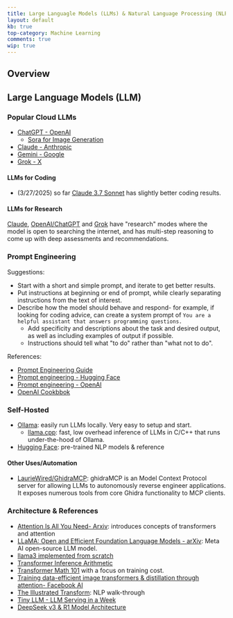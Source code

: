 ```yaml
---
title: Large Languagle Models (LLMs) & Natural Language Processing (NLP)
layout: default
kb: true
top-category: Machine Learning
comments: true
wip: true
---
```


## Overview

## Large Language Models (LLM)

### Popular Cloud LLMs

* [ChatGPT - OpenAI](https://chatgpt.com/)
  + [Sora for Image Generation](https://sora.chatgpt.com/)
* [Claude - Anthropic](https://claude.ai/)
* [Gemini - Google](https://gemini.google.com/)
* [Grok - X](https://grok.com/)

#### LLMs for Coding

* (3/27/2025) so far [Claude 3.7 Sonnet](https://www.reddit.com/r/ClaudeAI/comments/1izhsrx/i_tested_claude_37_sonnet_against_grok3_and/) has slightly better coding results.

#### LLMs for Research

[Claude](https://www.anthropic.com/news/web-search), [OpenAI/ChatGPT](https://openai.com/index/introducing-deep-research/) and [Grok](https://grok.com) have "research" modes where the model is open to searching the internet, and has multi-step reasoning to come up with deep assessments and recommendations.

### Prompt Engineering

Suggestions:
- Start with a short and simple prompt, and iterate to get better results.
- Put instructions at beginning or end of prompt, while clearly separating instructions from the text of interest.
- Describe how the model should behave and respond- for example, if looking for coding advice, can create a system prompt of `You are a helpful assistant that answers programming questions.`
  + Add specificity and descriptions about the task and desired output, as well as including examples of output if possible.
  + Instructions should tell what "to do" rather than "what not to do".


References:
* [Prompt Engineering Guide](https://www.promptingguide.ai/)
* [Prompt engineering - Hugging Face](https://huggingface.co/docs/transformers/en/tasks/prompting)
* [Prompt engineering - OpenAI](https://platform.openai.com/docs/guides/prompt-engineering)
* [OpenAI Cookbbok](https://cookbook.openai.com/)


### Self-Hosted

* [Ollama](https://ollama.com/): easily run LLMs locally. Very easy to setup and start.
  + [llama.cpp](https://github.com/ggml-org/llama.cpp): fast, low overhead inference of LLMs in C/C++ that runs under-the-hood of Ollama.
* [Hugging Face](https://huggingface.co/): pre-trained NLP models & reference

#### Other Uses/Automation

* [LaurieWired/GhidraMCP](https://github.com/LaurieWired/GhidraMCP): ghidraMCP is an Model Context Protocol server for allowing LLMs to autonomously reverse engineer applications. It exposes numerous tools from core Ghidra functionality to MCP clients.

### Architecture & References

* [Attention Is All You Need- Arxiv](https://arxiv.org/pdf/1706.03762.pdf): introduces concepts of transformers and attention
* [LLaMA: Open and Efficient Foundation Language Models - arXiv](https://arxiv.org/abs/2302.13971): Meta AI open-source LLM model.
* [llama3 implemented from scratch](https://github.com/naklecha/llama3-from-scratch)
* [Transformer Inference Arithmetic](https://kipp.ly/transformer-inference-arithmetic/)
* [Transformer Math 101](https://blog.eleuther.ai/transformer-math/) with a focus on training cost.
* [Training data-efficient image transformers & distillation through attention- Facebook AI](https://arxiv.org/pdf/2012.12877.pdf)
* [The Illustrated Transform](http://jalammar.github.io/illustrated-transformer/): NLP walk-through
* [Tiny LLM - LLM Serving in a Week](https://skyzh.github.io/tiny-llm/)
* [DeepSeek v3 & R1 Model Architecture](https://fireworks.ai/blog/deepseek-model-architecture)

